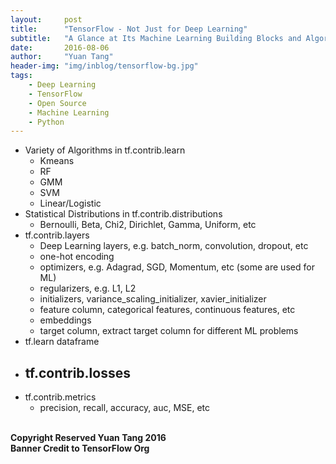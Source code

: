 ```yaml
---
layout:     post
title:      "TensorFlow - Not Just for Deep Learning"
subtitle:   "A Glance at Its Machine Learning Building Blocks and Algorithms"
date:       2016-08-06
author:     "Yuan Tang"
header-img: "img/inblog/tensorflow-bg.jpg"
tags:
    - Deep Learning
    - TensorFlow
    - Open Source
    - Machine Learning
    - Python
---
```


* Variety of Algorithms in tf.contrib.learn
    - Kmeans
    - RF
    - GMM
    - SVM
    - Linear/Logistic
* Statistical Distributions in tf.contrib.distributions
    - Bernoulli, Beta, Chi2, Dirichlet, Gamma, Uniform, etc
* tf.contrib.layers
    - Deep Learning layers, e.g. batch_norm, convolution, dropout, etc
    - one-hot encoding
    - optimizers, e.g. Adagrad, SGD, Momentum, etc (some are used for ML)
    - regularizers, e.g. L1, L2
    - initializers, variance_scaling_initializer, xavier_initializer
    - feature column, categorical features, continuous features, etc
    - embeddings
    - target column, extract target column for different ML problems
* tf.learn dataframe
* tf.contrib.losses
    - 
* tf.contrib.metrics
    - precision, recall, accuracy, auc, MSE, etc

<br><b>Copyright Reserved Yuan Tang 2016</b>
<br><b>Banner Credit to TensorFlow Org</b>
